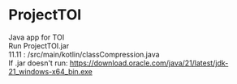 # ProjectTOI
Java app for TOI <br />
Run ProjectTOI.jar<br />
11.11 : /src/main/kotlin/classCompression.java<br />
If .jar doesn't run: https://download.oracle.com/java/21/latest/jdk-21_windows-x64_bin.exe
